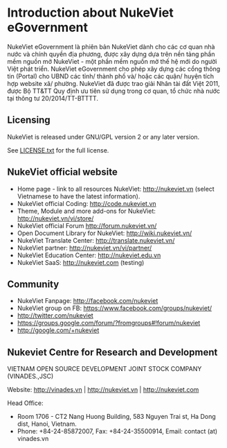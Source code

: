 # Introduction about NukeViet eGovernment

NukeViet eGovernment là phiên bản NukeViet dành cho các cơ quan nhà nước và chính quyền địa phương, được xây dựng dựa trên nền tảng phần mềm nguồn mở NukeViet - một phần mềm nguồn mở thế hệ mới do người Việt phát triển. NukeViet eGovernment cho phép xây dựng các cổng thông tin (Portal) cho UBND các tỉnh/ thành phố và/ hoặc các quận/ huyện tích hợp website xã/ phường. NukeViet đã được trao giải Nhân tài đất Việt 2011, được Bộ TT&TT Quy định ưu tiên sử dụng trong cơ quan, tổ chức nhà nước tại thông tư 20/2014/TT-BTTTT.

## Licensing
NukeViet is released under GNU/GPL version 2 or any later version.

See [LICENSE.txt](LICENSE.txt) for the full license.

## NukeViet official website
  - Home page - link to all resources NukeViet: http://nukeviet.vn (select Vietnamese to have the latest information).
  - NukeViet official Coding: http://code.nukeviet.vn
  - Theme, Module and more add-ons for NukeViet: http://nukeviet.vn/vi/store/
  - NukeViet official Forum http://forum.nukeviet.vn/
  - Open Document Library for NukeViet: http://wiki.nukeviet.vn/
  - NukeViet Translate Center: http://translate.nukeviet.vn/
  - NukeViet partner: http://nukeviet.vn/vi/partner/
  - NukeViet Education Center: http://nukeviet.edu.vn
  - NukeViet SaaS: http://nukeviet.com (testing)

## Community
  - NukeViet Fanpage: http://facebook.com/nukeviet
  - NukeViet group on FB: https://www.facebook.com/groups/nukeviet/
  - http://twitter.com/nukeviet
  - https://groups.google.com/forum/?fromgroups#!forum/nukeviet
  - http://google.com/+nukeviet



## Nukeviet Centre for Research and Development
VIETNAM OPEN SOURCE DEVELOPMENT JOINT STOCK COMPANY (VINADES.,JSC)

Website: http://vinades.vn | http://nukeviet.vn | http://nukeviet.com

Head Office:
  - Room 1706 - CT2 Nang Huong Building, 583 Nguyen Trai st, Ha Dong dist, Hanoi, Vietnam.
  - Phone: +84-24-85872007, Fax: +84-24-35500914, Email: contact (at) vinades.vn